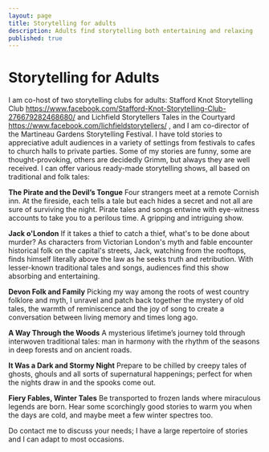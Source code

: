 ```yaml
---
layout: page
title: Storytelling for adults
description: Adults find storytelling both entertaining and relaxing
published: true
---
```






# Storytelling for Adults

I am co-host of two storytelling clubs for adults: Stafford Knot Storytelling Club https://www.facebook.com/Stafford-Knot-Storytelling-Club-276679282468680/ and Lichfield Storytellers Tales in the Courtyard https://www.facebook.com/lichfieldstorytellers/ , and I am co-director of the Martineau Gardens Storytelling Festival. I have told stories to appreciative adult audiences in a variety of settings from festivals to cafes to church halls to private parties. Some of my stories are funny, some are thought-provoking, others are decidedly Grimm, but always they are well received. I can offer various ready-made storytelling shows, all based on traditional and folk tales:

**The Pirate and the Devil’s Tongue**
Four strangers meet at a remote Cornish inn. At the fireside, each tells a tale but each hides a secret and not all are sure of surviving the night. Pirate tales and songs entwine with eye-witness accounts to take you to a perilous time. A gripping and intriguing show.

**Jack o'London**
If it takes a thief to catch a thief, what's to be done about murder? As characters from Victorian London's myth and fable encounter historical folk on the capital's streets, Jack, watching from the rooftops, finds himself literally above the law as he seeks truth and retribution. With lesser-known traditional tales and songs, audiences find this show absorbing and entertaining.

**Devon Folk and Family**
Picking my way among the roots of west country folklore and myth, I unravel and patch back together the mystery of old tales, the warmth of reminiscence and the joy of song to create a conversation between living memory and times long ago.  

**A Way Through the Woods**
A mysterious lifetime’s journey told through interwoven traditional tales: man in harmony with the rhythm of the seasons in deep forests and on ancient roads.

**It Was a Dark and Stormy Night**
Prepare to be chilled by creepy tales of ghosts, ghouls and all sorts of supernatural happenings; perfect for when the nights draw in and the spooks come out.

**Fiery Fables, Winter Tales**
Be transported to frozen lands where miraculous legends are born. Hear some scorchingly good stories to warm you when the days are cold, and maybe meet a few winter spectres too.

Do contact me to discuss your needs; I have a large repertoire of stories and I can adapt to most occasions.
